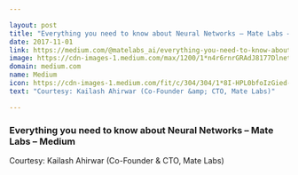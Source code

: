 ```yaml
---

layout: post
title: "Everything you need to know about Neural Networks – Mate Labs – Medium"
date: 2017-11-01
link: https://medium.com/@matelabs_ai/everything-you-need-to-know-about-neural-networks-8988c3ee4491?source=rss------machine_learning-5
image: https://cdn-images-1.medium.com/max/1200/1*n4r6rnrGRAdJ8177DlnetA.png
domain: medium.com
name: Medium
icon: https://cdn-images-1.medium.com/fit/c/304/304/1*8I-HPL0bfoIzGied-dzOvA.png
text: "Courtesy: Kailash Ahirwar (Co-Founder &amp; CTO, Mate Labs)"

---
```


### Everything you need to know about Neural Networks – Mate Labs – Medium

Courtesy: Kailash Ahirwar (Co-Founder &amp; CTO, Mate Labs)